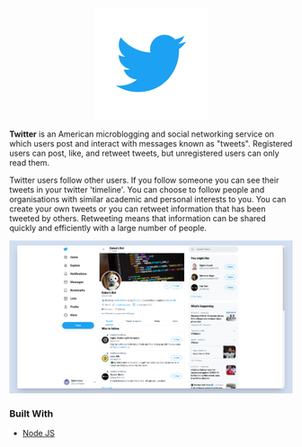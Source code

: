 <p align="center">
    <img width="200" height="auto" src="./logo.png" alt="Twitter Logo" />
</p>
   
**Twitter** is an American microblogging and social networking service on which users post and interact with messages known as "tweets". Registered users can post, like, and retweet tweets, but unregistered users can only read them.

Twitter users follow other users. If you follow someone you can see their tweets in your twitter 'timeline'. You can choose to follow people and organisations with similar academic and personal interests to you. You can create your own tweets or you can retweet information that has been tweeted by others. Retweeting means that information can be shared quickly and efficiently with a large number of people.




 <img src="./image.png" />




### Built With
* [Node JS](https://nodejs.org/en)

